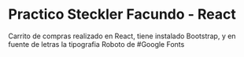 # Practico Steckler Facundo - React

Carrito de compras realizado en React, tiene instalado Bootstrap, y en fuente de letras la tipografia Roboto de #Google Fonts